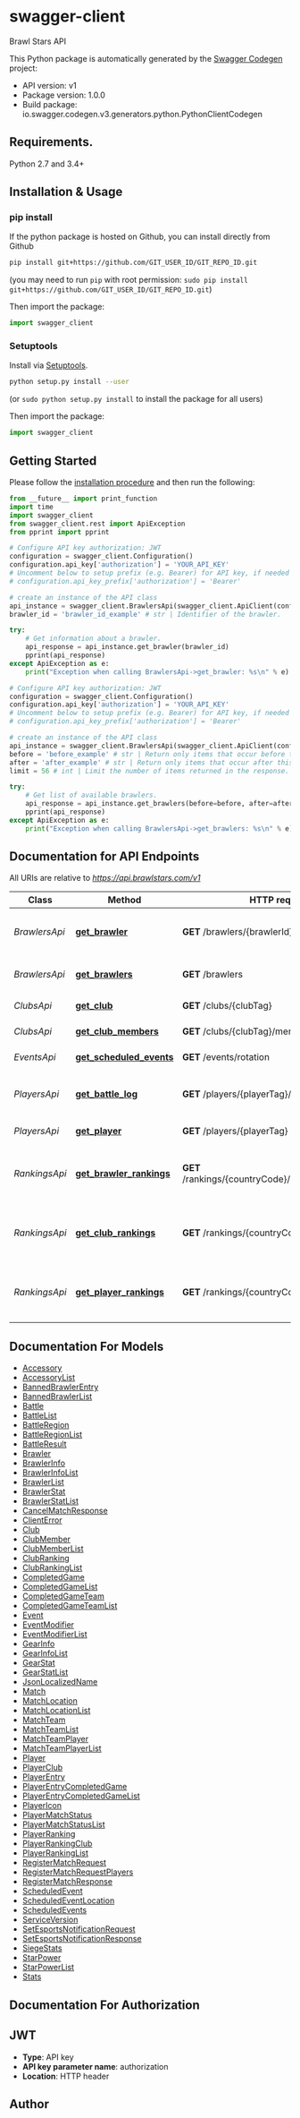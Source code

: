 # swagger-client
Brawl Stars API

This Python package is automatically generated by the [Swagger Codegen](https://github.com/swagger-api/swagger-codegen) project:

- API version: v1
- Package version: 1.0.0
- Build package: io.swagger.codegen.v3.generators.python.PythonClientCodegen

## Requirements.

Python 2.7 and 3.4+

## Installation & Usage
### pip install

If the python package is hosted on Github, you can install directly from Github

```sh
pip install git+https://github.com/GIT_USER_ID/GIT_REPO_ID.git
```
(you may need to run `pip` with root permission: `sudo pip install git+https://github.com/GIT_USER_ID/GIT_REPO_ID.git`)

Then import the package:
```python
import swagger_client 
```

### Setuptools

Install via [Setuptools](http://pypi.python.org/pypi/setuptools).

```sh
python setup.py install --user
```
(or `sudo python setup.py install` to install the package for all users)

Then import the package:
```python
import swagger_client
```

## Getting Started

Please follow the [installation procedure](#installation--usage) and then run the following:

```python
from __future__ import print_function
import time
import swagger_client
from swagger_client.rest import ApiException
from pprint import pprint

# Configure API key authorization: JWT
configuration = swagger_client.Configuration()
configuration.api_key['authorization'] = 'YOUR_API_KEY'
# Uncomment below to setup prefix (e.g. Bearer) for API key, if needed
# configuration.api_key_prefix['authorization'] = 'Bearer'

# create an instance of the API class
api_instance = swagger_client.BrawlersApi(swagger_client.ApiClient(configuration))
brawler_id = 'brawler_id_example' # str | Identifier of the brawler.

try:
    # Get information about a brawler.
    api_response = api_instance.get_brawler(brawler_id)
    pprint(api_response)
except ApiException as e:
    print("Exception when calling BrawlersApi->get_brawler: %s\n" % e)

# Configure API key authorization: JWT
configuration = swagger_client.Configuration()
configuration.api_key['authorization'] = 'YOUR_API_KEY'
# Uncomment below to setup prefix (e.g. Bearer) for API key, if needed
# configuration.api_key_prefix['authorization'] = 'Bearer'

# create an instance of the API class
api_instance = swagger_client.BrawlersApi(swagger_client.ApiClient(configuration))
before = 'before_example' # str | Return only items that occur before this marker. Before marker can be found from the response, inside the 'paging' property. Note that only after or before can be specified for a request, not both.  (optional)
after = 'after_example' # str | Return only items that occur after this marker. Before marker can be found from the response, inside the 'paging' property. Note that only after or before can be specified for a request, not both.  (optional)
limit = 56 # int | Limit the number of items returned in the response. (optional)

try:
    # Get list of available brawlers.
    api_response = api_instance.get_brawlers(before=before, after=after, limit=limit)
    pprint(api_response)
except ApiException as e:
    print("Exception when calling BrawlersApi->get_brawlers: %s\n" % e)
```

## Documentation for API Endpoints

All URIs are relative to *https://api.brawlstars.com/v1*

Class | Method | HTTP request | Description
------------ | ------------- | ------------- | -------------
*BrawlersApi* | [**get_brawler**](docs/BrawlersApi.md#get_brawler) | **GET** /brawlers/{brawlerId} | Get information about a brawler.
*BrawlersApi* | [**get_brawlers**](docs/BrawlersApi.md#get_brawlers) | **GET** /brawlers | Get list of available brawlers.
*ClubsApi* | [**get_club**](docs/ClubsApi.md#get_club) | **GET** /clubs/{clubTag} | Get club information.
*ClubsApi* | [**get_club_members**](docs/ClubsApi.md#get_club_members) | **GET** /clubs/{clubTag}/members | List club members.
*EventsApi* | [**get_scheduled_events**](docs/EventsApi.md#get_scheduled_events) | **GET** /events/rotation | Get event rotation
*PlayersApi* | [**get_battle_log**](docs/PlayersApi.md#get_battle_log) | **GET** /players/{playerTag}/battlelog | Get log of recent battles for a player.
*PlayersApi* | [**get_player**](docs/PlayersApi.md#get_player) | **GET** /players/{playerTag} | Get player information
*RankingsApi* | [**get_brawler_rankings**](docs/RankingsApi.md#get_brawler_rankings) | **GET** /rankings/{countryCode}/brawlers/{brawlerId} | Get brawler rankings for a country or global rankings.
*RankingsApi* | [**get_club_rankings**](docs/RankingsApi.md#get_club_rankings) | **GET** /rankings/{countryCode}/clubs | Get club rankings for a country or global rankings.
*RankingsApi* | [**get_player_rankings**](docs/RankingsApi.md#get_player_rankings) | **GET** /rankings/{countryCode}/players | Get player rankings for a country or global rankings.

## Documentation For Models

 - [Accessory](docs/Accessory.md)
 - [AccessoryList](docs/AccessoryList.md)
 - [BannedBrawlerEntry](docs/BannedBrawlerEntry.md)
 - [BannedBrawlerList](docs/BannedBrawlerList.md)
 - [Battle](docs/Battle.md)
 - [BattleList](docs/BattleList.md)
 - [BattleRegion](docs/BattleRegion.md)
 - [BattleRegionList](docs/BattleRegionList.md)
 - [BattleResult](docs/BattleResult.md)
 - [Brawler](docs/Brawler.md)
 - [BrawlerInfo](docs/BrawlerInfo.md)
 - [BrawlerInfoList](docs/BrawlerInfoList.md)
 - [BrawlerList](docs/BrawlerList.md)
 - [BrawlerStat](docs/BrawlerStat.md)
 - [BrawlerStatList](docs/BrawlerStatList.md)
 - [CancelMatchResponse](docs/CancelMatchResponse.md)
 - [ClientError](docs/ClientError.md)
 - [Club](docs/Club.md)
 - [ClubMember](docs/ClubMember.md)
 - [ClubMemberList](docs/ClubMemberList.md)
 - [ClubRanking](docs/ClubRanking.md)
 - [ClubRankingList](docs/ClubRankingList.md)
 - [CompletedGame](docs/CompletedGame.md)
 - [CompletedGameList](docs/CompletedGameList.md)
 - [CompletedGameTeam](docs/CompletedGameTeam.md)
 - [CompletedGameTeamList](docs/CompletedGameTeamList.md)
 - [Event](docs/Event.md)
 - [EventModifier](docs/EventModifier.md)
 - [EventModifierList](docs/EventModifierList.md)
 - [GearInfo](docs/GearInfo.md)
 - [GearInfoList](docs/GearInfoList.md)
 - [GearStat](docs/GearStat.md)
 - [GearStatList](docs/GearStatList.md)
 - [JsonLocalizedName](docs/JsonLocalizedName.md)
 - [Match](docs/Match.md)
 - [MatchLocation](docs/MatchLocation.md)
 - [MatchLocationList](docs/MatchLocationList.md)
 - [MatchTeam](docs/MatchTeam.md)
 - [MatchTeamList](docs/MatchTeamList.md)
 - [MatchTeamPlayer](docs/MatchTeamPlayer.md)
 - [MatchTeamPlayerList](docs/MatchTeamPlayerList.md)
 - [Player](docs/Player.md)
 - [PlayerClub](docs/PlayerClub.md)
 - [PlayerEntry](docs/PlayerEntry.md)
 - [PlayerEntryCompletedGame](docs/PlayerEntryCompletedGame.md)
 - [PlayerEntryCompletedGameList](docs/PlayerEntryCompletedGameList.md)
 - [PlayerIcon](docs/PlayerIcon.md)
 - [PlayerMatchStatus](docs/PlayerMatchStatus.md)
 - [PlayerMatchStatusList](docs/PlayerMatchStatusList.md)
 - [PlayerRanking](docs/PlayerRanking.md)
 - [PlayerRankingClub](docs/PlayerRankingClub.md)
 - [PlayerRankingList](docs/PlayerRankingList.md)
 - [RegisterMatchRequest](docs/RegisterMatchRequest.md)
 - [RegisterMatchRequestPlayers](docs/RegisterMatchRequestPlayers.md)
 - [RegisterMatchResponse](docs/RegisterMatchResponse.md)
 - [ScheduledEvent](docs/ScheduledEvent.md)
 - [ScheduledEventLocation](docs/ScheduledEventLocation.md)
 - [ScheduledEvents](docs/ScheduledEvents.md)
 - [ServiceVersion](docs/ServiceVersion.md)
 - [SetEsportsNotificationRequest](docs/SetEsportsNotificationRequest.md)
 - [SetEsportsNotificationResponse](docs/SetEsportsNotificationResponse.md)
 - [SiegeStats](docs/SiegeStats.md)
 - [StarPower](docs/StarPower.md)
 - [StarPowerList](docs/StarPowerList.md)
 - [Stats](docs/Stats.md)

## Documentation For Authorization


## JWT

- **Type**: API key
- **API key parameter name**: authorization
- **Location**: HTTP header


## Author


